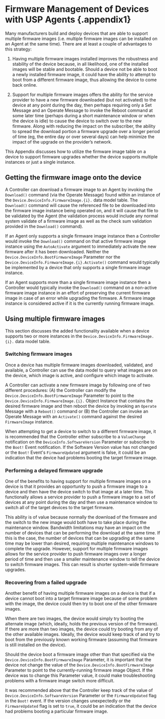 # Firmware Management of Devices with USP Agents {.appendix1}

Many manufacturers build and deploy devices that are able to support multiple firmware images (i.e. multiple firmware images can be installed on an Agent at the same time). There are at least a couple of advantages to this strategy:

1. Having multiple firmware images installed improves the robustness and stability of the device because, in all likelihood, one of the installed images will be stable and bootable. Should a device not be able to boot a newly installed firmware image, it could have the ability to attempt to boot from a different firmware image, thus allowing the device to come back online.

2. Support for multiple firmware images offers the ability for the service provider to have a new firmware downloaded (but not activated) to the device at any point during the day, then perhaps requiring only a Set Message and an Operate Message to invoke the Reboot command at some later time (perhaps during a short maintenance window or when the device is idle) to cause the device to switch over to the new firmware. Along with reducing the impact on the subscriber, the ability to spread the download portion a firmware upgrade over a longer period of time (eg, the entire day or over several days) can help minimize the impact of the upgrade on the provider’s network.

This Appendix discusses how to utilize the firmware image table on a device to support firmware upgrades whether the device supports multiple instances or just a single instance.

## Getting the firmware image onto the device

A Controller can download a firmware image to an Agent by invoking the `Download()` command (via the Operate Message) found within an instance of the `Device.DeviceInfo.FirmwareImage.{i}.` data model table. The `Download()` command will cause the referenced file to be downloaded into the firmware image instance being operated on, and it will cause that file to be validated by the Agent (the validation process would include any normal system validate of a firmware image as well as the check sum validation provided in the `Download()` command).

If an Agent only supports a single firmware image instance then a Controller would invoke the `Download()` command on that active firmware image instance using the `AutoActivate` argument to immediately activate the new firmware after it has been downloaded.  Neither the `Device.DeviceInfo.BootFirmwareImage` Parameter nor the `Device.DeviceInfo.FirmwareImage.{i}.Activate()` command would typically be implemented by a device that only supports a single firmware image instance.

If an Agent supports more than a single firmware image instance then a Controller would typically invoke the `Download()` command on a non-active firmware image instance in an effort of preserving the current firmware image in case of an error while upgrading the firmware. A firmware image instance is considered active if it is the currently running firmware image.

## Using multiple firmware images

This section discusses the added functionality available when a device supports two or more instances in the `Device.DeviceInfo.FirmwareImage.{i}.` data model table.

### Switching firmware images

Once a device has multiple firmware images downloaded, validated, and available, a Controller can use the data model to query what images are on the device, which image is active, and configure which image to activate.

A Controller can activate a new firmware image by following one of two different procedures: (A) the Controller can modify the `Device.DeviceInfo.BootFirmwareImage` Parameter to point to the `Device.DeviceInfo.FirmwareImage.{i}.` Object Instance that contains the desired firmware image and then reboot the device by invoking an `Operate` Message with a `Reboot()` command or (B) the Controller can invoke an Operate Message with an `Activate()` command against the desired `FirmwareImage` instance.

When attempting to get a device to switch to a different firmware image, it is recommended that the Controller either subscribe to a `ValueChange` notification on the `DeviceInfo.SoftwareVersion` Parameter or subscribe to the `Boot!` Event notification. If the Software Version value has not changed or the `Boot!` Event's `FirmwareUpdated` argument is false, it could be an indication that the device had problems booting the target firmware image.

### Performing a delayed firmware upgrade

One of the benefits to having support for multiple firmware images on a device is that it provides an opportunity to push a firmware image to a device and then have the device switch to that image at a later time. This functionally allows a service provider to push a firmware image to a set of devices at any point during the day and then use a maintenance window to switch all of the target devices to the target firmware.

This ability is of value because normally the download of the firmware and the switch to the new image would both have to take place during the maintenance window. Bandwidth limitations may have an impact on the number of devices that can be performing the download at the same time. If this is the case, the number of devices that can be upgrading at the same time may be lower than desired, requiring multiple maintenance windows to complete the upgrade. However, support for multiple firmware images allows for the service provider to push firmware images over a longer period of time and then use a smaller maintenance window to tell the device to switch firmware images. This can result is shorter system-wide firmware upgrades.

### Recovering from a failed upgrade

Another benefit of having multiple firmware images on a device is that if a device cannot boot into a target firmware image because of some problem with the image, the device could then try to boot one of the other firmware images.

When there are two images, the device would simply try booting the alternate image (which, ideally, holds the previous version of the firmware). If there are more than two images, the device could try booting from any of the other available images. Ideally, the device would keep track of and try to boot from the previously known working firmware (assuming that firmware is still installed on the device).

Should the device boot a firmware image other than that specified via the `Device.DeviceInfo.BootFirmwareImage` Parameter, it is important that the device not change the value of the `Device.DeviceInfo.BootFirmwareImage` Parameter to point to the currently-running firmware image Object. If the device was to change this Parameter value, it could make troubleshooting problems with a firmware image switch more difficult.

It was recommended above that the Controller keep track of the value of `Device.DeviceInfo.SoftwareVersion` Parameter or the `FirmwareUpdated` flag in the `Boot!` event. If the version changes unexpectedly or the `FirmwareUpdated` flag is set to `true`, it could be an indication that the device had problems booting a particular firmware image.
